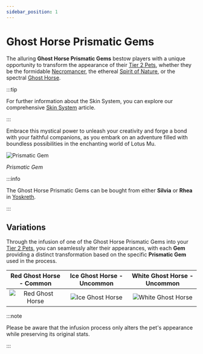 ```yaml
---
sidebar_position: 1
---
```


# Ghost Horse Prismatic Gems

The alluring **Ghost Horse Prismatic Gems** bestow players with a unique opportunity to transform the appearance of their [Tier 2 Pets](/category/pets), whether they be the formidable [Necromancer](/crafting/pets/Necromancer), the ethereal [Spirit of Nature](/crafting/pets/spirit-of-nature), or the spectral [Ghost Horse](/crafting/pets/ghost-horse).

:::tip

For further information about the Skin System, you can explore our comprehensive [Skin System](/skin-system) article.

:::

Embrace this mystical power to unleash your creativity and forge a bond with your faithful companions, as you embark on an adventure filled with boundless possibilities in the enchanting world of Lotus Mu.

![Prismatic Gem](/img/items/jewels/prismatic-gem.png)

_Prismatic Gem_

:::info

The Ghost Horse Prismatic Gems can be bought from either **Silvia** or **Rhea** in [Yoskreth](/maps/yoskreth).

:::

## Variations

Through the infusion of one of the Ghost Horse Prismatic Gems into your [Tier 2 Pets](/category/pets), you can seamlessly alter their appearances, with each **Gem** providing a distinct transformation based on the specific **Prismatic Gem** used in the process.

|                Red Ghost Horse - Common                 |               Ice Ghost Horse - Uncommon                |                White Ghost Horse - Uncommon                 |
| :-----------------------------------------------------: | :-----------------------------------------------------: | :---------------------------------------------------------: |
| ![Red Ghost Horse](/img/items/pets/red-ghost-horse.jpg) | ![Ice Ghost Horse](/img/items/pets/ice-ghost-horse.jpg) | ![White Ghost Horse](/img/items/pets/white-ghost-horse.jpg) |

:::note

Please be aware that the infusion process only alters the pet's appearance while preserving its original stats.

:::
